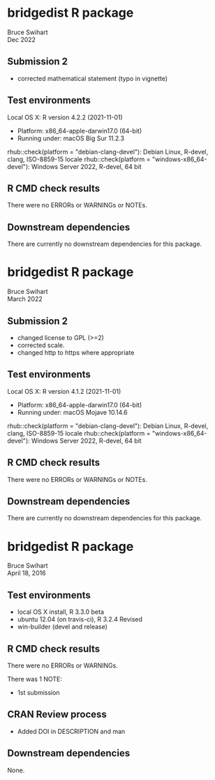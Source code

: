 # bridgedist R package
Bruce Swihart  
Dec 2022  


## Submission 2
- corrected mathematical statement (typo in vignette)


## Test environments
Local OS X: R version 4.2.2 (2021-11-01)
  * Platform: x86_64-apple-darwin17.0 (64-bit)
  * Running under: macOS Big Sur 11.2.3
  
rhub::check(platform = "debian-clang-devel"): Debian Linux, R-devel, clang, ISO-8859-15 locale
rhub::check(platform = "windows-x86_64-devel"): Windows Server 2022, R-devel, 64 bit


## R CMD check results
There were no ERRORs or WARNINGs or NOTEs.


## Downstream dependencies
There are currently no downstream dependencies for this package.

# bridgedist R package
Bruce Swihart  
March 2022  


## Submission 2
- changed license to GPL (>=2)
- corrected scale.
- changed http to https where appropriate


## Test environments
Local OS X: R version 4.1.2 (2021-11-01)
  * Platform: x86_64-apple-darwin17.0 (64-bit)
  * Running under: macOS Mojave 10.14.6
  
rhub::check(platform = "debian-clang-devel"): Debian Linux, R-devel, clang, ISO-8859-15 locale
rhub::check(platform = "windows-x86_64-devel"): Windows Server 2022, R-devel, 64 bit


## R CMD check results
There were no ERRORs or WARNINGs or NOTEs.


## Downstream dependencies
There are currently no downstream dependencies for this package.



# bridgedist R package
Bruce Swihart  
April 18, 2016  

## Test environments
* local OS X install, R 3.3.0 beta
* ubuntu 12.04 (on travis-ci), R 3.2.4 Revised
* win-builder (devel and release)

## R CMD check results
There were no ERRORs or WARNINGs. 

There was 1 NOTE:

* 1st submission

## CRAN Review process

* Added DOI in DESCRIPTION and man

## Downstream dependencies
None.
